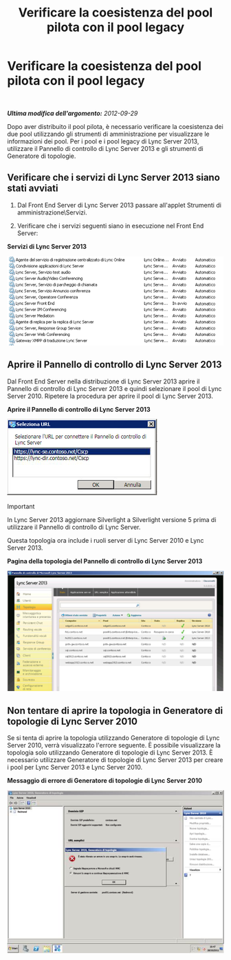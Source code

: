 ﻿---
title: Verificare la coesistenza del pool pilota con il pool legacy
TOCTitle: Verificare la coesistenza del pool pilota con il pool legacy
ms:assetid: fe7e14bb-c7eb-4719-b154-009e99360520
ms:mtpsurl: https://technet.microsoft.com/it-it/library/JJ205420(v=OCS.15)
ms:contentKeyID: 49302584
ms.date: 08/24/2015
mtps_version: v=OCS.15
ms.translationtype: HT
---

# Verificare la coesistenza del pool pilota con il pool legacy

 

_**Ultima modifica dell'argomento:** 2012-09-29_

Dopo aver distribuito il pool pilota, è necessario verificare la coesistenza dei due pool utilizzando gli strumenti di amministrazione per visualizzare le informazioni dei pool. Per i pool e i pool legacy di Lync Server 2013, utilizzare il Pannello di controllo di Lync Server 2013 e gli strumenti di Generatore di topologie.

## Verificare che i servizi di Lync Server 2013 siano stati avviati

1.  Dal Front End Server di Lync Server 2013 passare all'applet Strumenti di amministrazione\\Servizi.

2.  Verificare che i servizi seguenti siano in esecuzione nel Front End Server:

**Servizi di Lync Server 2013**

![Elenco di servizi di Lync Server avviati](images/JJ205420.cfff9385-6bf6-461c-982c-e727c9f20b70(OCS.15).png "Elenco di servizi di Lync Server avviati")

## Aprire il Pannello di controllo di Lync Server 2013

Dal Front End Server nella distribuzione di Lync Server 2013 aprire il Pannello di controllo di Lync Server 2013 e quindi selezionare il pool di Lync Server 2010. Ripetere la procedura per aprire il pool di Lync Server 2013.

**Aprire il Pannello di controllo di Lync Server 2013**

![Finestra di dialogo Seleziona URL](images/JJ205420.b1f8e650-9c3c-4563-a403-5069f198342f(OCS.15).png "Finestra di dialogo Seleziona URL")

> [!important]  
> In Lync Server 2013 aggiornare Silverlight a Silverlight versione 5 prima di utilizzare il Pannello di controllo di Lync Server.

Questa topologia ora include i ruoli server di Lync Server 2010 e Lync Server 2013.

**Pagina della topologia del Pannello di controllo di Lync Server 2013**

![Pannello di controllo di Lync Server - Pagina della topologia](images/JJ205420.4ed1cc7a-cb3e-42f6-82e2-6d4d71d19352(OCS.15).jpg "Pannello di controllo di Lync Server - Pagina della topologia")

## Non tentare di aprire la topologia in Generatore di topologie di Lync Server 2010

Se si tenta di aprire la topologia utilizzando Generatore di topologie di Lync Server 2010, verrà visualizzato l'errore seguente. È possibile visualizzare la topologia solo utilizzando Generatore di topologie di Lync Server 2013. È necessario utilizzare Generatore di topologie di Lync Server 2013 per creare i pool per Lync Server 2013 e Lync Server 2010.

**Messaggio di errore di Generatore di topologie di Lync Server 2010**

![Errore dello snap-in MMC nel Generatore di topologie di Lync Server](images/JJ205420.f6666343-c348-4d81-ae0e-6ba5a44e16c4(OCS.15).png "Errore dello snap-in MMC nel Generatore di topologie di Lync Server")

